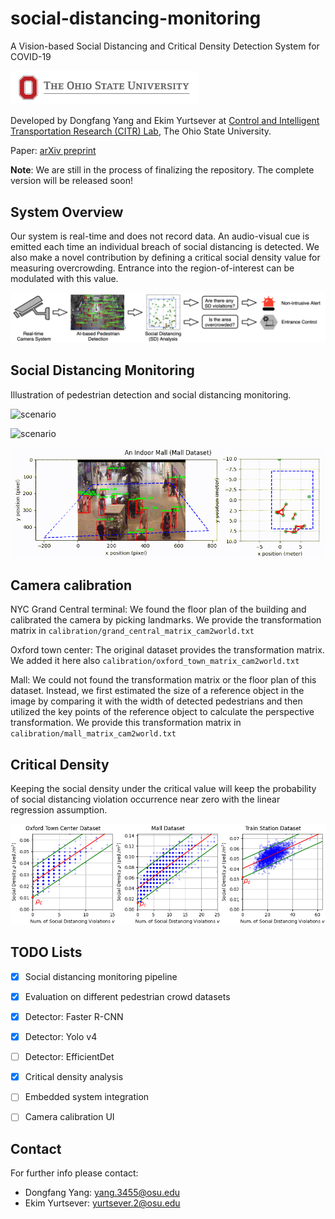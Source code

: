 # social-distancing-monitoring
A Vision-based Social Distancing and Critical Density Detection System for COVID-19

<img src="images/osu-logo.jpg" width="300">

Developed by Dongfang Yang and Ekim Yurtsever at [Control and Intelligent Transportation Research (CITR) Lab](http://citr.osu.edu/), The Ohio State University.

Paper: [arXiv preprint](https://arxiv.org/abs/2007.03578)

**Note**: We are still in the process of finalizing the repository. The complete version will be released soon!

## System Overview

Our system is real-time and does not record data. An audio-visual cue is emitted each time an individual breach of social distancing is detected. We also make a novel contribution by defining a critical social density value for measuring overcrowding. Entrance into the region-of-interest can be modulated with this value.

![scenario](images/overview.png)

## Social Distancing Monitoring

Illustration of pedestrian detection and social distancing monitoring.

![scenario](images/grand_central.gif)

![scenario](images/oxford.gif)

![scenario](images/mall.gif)

## Camera calibration

NYC Grand Central terminal: We found the floor plan of the building and calibrated the camera by picking landmarks. We provide the transformation matrix in
`calibration/grand_central_matrix_cam2world.txt`

Oxford town center: The original dataset provides the transformation matrix. We added it here also `calibration/oxford_town_matrix_cam2world.txt`

Mall: We could not found the transformation matrix or the floor plan of this dataset. Instead, we first estimated the size of a reference object in the image by comparing it with the width of detected  pedestrians  and  then  utilized  the  key  points  of  the reference object to calculate the perspective transformation. We provide this transformation matrix in `calibration/mall_matrix_cam2world.txt`

## Critical Density

Keeping the social density under the critical value will keep the probability of social distancing violation occurrence near zero with the linear regression assumption.

![scenario](images/critical_density.png)


## TODO Lists

- [x] Social distancing monitoring pipeline
- [x] Evaluation on different pedestrian crowd datasets
- [x] Detector: Faster R-CNN
- [x] Detector: Yolo v4
- [ ] Detector: EfficientDet
- [x] Critical density analysis
- [ ] Embedded system integration
- [ ] Camera calibration UI



<!-- ## Getting Started

(1) Download the video datasets:
   - Oxford Town Center Dataset: [Download](http://www.robots.ox.ac.uk/ActiveVision/Research/Projects/2009bbenfold_headpose/Datasets/TownCentreXVID.avi)
   - Mall Dataset
   - Grand Central Train Station Dataset:

(2) Put the dataset videos into `datasets` folder.

(3) Run `main.py` script.


## Issues
- [ ] Faster/Mask RCNN performs bad on grand central datasets: they cannot detect all pedestrians with a score threshold of 0.7.
  - Planning to try Yolo-v4 and EfficientDet
- [ ] Mall dataset only provides individual frames. They claim that the FPS is less than 2, but do not indicate the exact FPS, so I assume the FPS is just 1 FPS -->

## Contact

For further info please contact:
- Dongfang Yang: yang.3455@osu.edu
- Ekim Yurtsever: yurtsever.2@osu.edu
